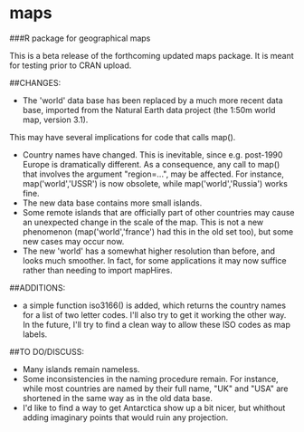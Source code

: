 # maps
###R package for geographical maps

This is a beta release of the forthcoming updated maps package. It is meant for testing prior to CRAN upload.

##CHANGES:

- The 'world' data base has been replaced by a much more recent data base, imported from the Natural Earth data project (the 1:50m world map, version 3.1).

This may have several implications for code that calls map().

- Country names have changed. This is inevitable, since e.g. post-1990 Europe is dramatically different. As a consequence, any call to map() that involves the argument "region=...", may be affected. For instance, map('world','USSR') is now obsolete, while map('world','Russia') works fine.
- The new data base contains more small islands.
- Some remote islands that are officially part of other countries may cause an unexpected change in the scale of the map. This is not a new phenomenon (map('world','france') had this in the old set too), but some new cases may occur now. 
- The new 'world' has a somewhat higher resolution than before, and looks much smoother. In fact, for some applications it may now suffice rather than needing to import mapHires.

##ADDITIONS:

- a simple function iso3166() is added, which returns the country names for a list of two letter codes. I'll also try to get it working the other way. In the future, I'll try to find a clean way to allow these ISO codes as map labels.


##TO DO/DISCUSS:

- Many islands remain nameless.  
- Some inconsistencies in the naming procedure remain. For instance, while most countries are named by their full name, "UK" and "USA" are shortened in the same way as in the old data base.
- I'd like to find a way to get Antarctica show up a bit nicer, but whithout adding imaginary points that would ruin any projection.

